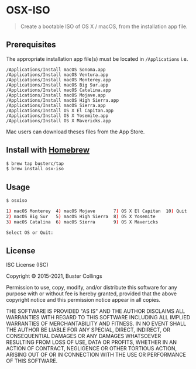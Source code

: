 # OSX-ISO

> Create a bootable ISO of OS X / macOS, from the installation app file.

## Prerequisites

The appropriate installation app file(s) must be located in `/Applications` i.e.

```
/Applications/Install macOS Sonoma.app
/Applications/Install macOS Ventura.app
/Applications/Install macOS Monterey.app
/Applications/Install macOS Big Sur.app
/Applications/Install macOS Catalina.app
/Applications/Install macOS Mojave.app
/Applications/Install macOS High Sierra.app
/Applications/Install macOS Sierra.app
/Applications/Install OS X El Capitan.app
/Applications/Install OS X Yosemite.app
/Applications/Install OS X Mavericks.app
```

Mac users can download theses files from the App Store.

## Install with [Homebrew](https://brew.sh)

```sh
$ brew tap busterc/tap
$ brew install osx-iso
```

## Usage

```sh
$ osxiso

1) macOS Monterey  4) macOS Mojave       7) OS X El Capitan  10) Quit
2) macOS Big Sur   5) macOS High Sierra  8) OS X Yosemite
3) macOS Catalina  6) macOS Sierra       9) OS X Mavericks

Select OS or Quit:
```

## License

ISC License (ISC)

Copyright &copy; 2015-2021, Buster Collings

Permission to use, copy, modify, and/or distribute this software for any purpose with or without fee is hereby granted, provided that the above copyright notice and this permission notice appear in all copies.

THE SOFTWARE IS PROVIDED "AS IS" AND THE AUTHOR DISCLAIMS ALL WARRANTIES WITH REGARD TO THIS SOFTWARE INCLUDING ALL IMPLIED WARRANTIES OF MERCHANTABILITY AND FITNESS. IN NO EVENT SHALL THE AUTHOR BE LIABLE FOR ANY SPECIAL, DIRECT, INDIRECT, OR CONSEQUENTIAL DAMAGES OR ANY DAMAGES WHATSOEVER RESULTING FROM LOSS OF USE, DATA OR PROFITS, WHETHER IN AN ACTION OF CONTRACT, NEGLIGENCE OR OTHER TORTIOUS ACTION, ARISING OUT OF OR IN CONNECTION WITH THE USE OR PERFORMANCE OF THIS SOFTWARE.
